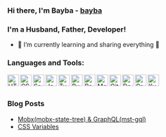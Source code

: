 ### Hi there, I'm Bayba - [bayba](https://bayba.website)

### I'm a Husband, Father, Developer!
- 🌱 I’m currently learning and sharing everything 🤣

### Languages and Tools:
<img align="left" alt="HTML5" width="26px" src="https://cdn.pixabay.com/photo/2017/08/05/11/16/logo-2582748_960_720.png" />
<img align="left" alt="CSS3" width="26px" src="https://cdn.icon-icons.com/icons2/1826/PNG/512/4202020css3htmllogosocialsocialmedia-115668_115633.png" />
<img align="left" alt="Sass" width="26px" src="https://sass-lang.com/assets/img/styleguide/seal-color-aef0354c.png" />
<img align="left" alt="JavaScript" width="26px" src="https://upload.wikimedia.org/wikipedia/commons/thumb/9/99/Unofficial_JavaScript_logo_2.svg/1024px-Unofficial_JavaScript_logo_2.svg.png" />
<img align="left" alt="TypeScript" width="26px" src="https://cdn.iconscout.com/icon/free/png-512/typescript-1174965.png" />
<img align="left" alt="Ruby" width="26px" src="https://upload.wikimedia.org/wikipedia/commons/f/f1/Ruby_logo.png" />
<img align="left" alt="React" width="26px" src="https://cdn4.iconfinder.com/data/icons/logos-3/600/React.js_logo-512.png" />
<img align="left" alt="Mobx" width="26px" src="https://mobx.js.org/img/mobx.png" />
<img align="left" alt="Git" width="26px" src="https://seeklogo.com/images/G/git-logo-CD8D6F1C09-seeklogo.com.png" />
<img align="left" alt="Docker" width="26px" src="https://www.docker.com/sites/default/files/d8/2019-07/vertical-logo-monochromatic.png" />
<img align="left" alt="GrapQL" width="26px" src="https://upload.wikimedia.org/wikipedia/commons/thumb/1/17/GraphQL_Logo.svg/768px-GraphQL_Logo.svg.png" />
<img align="left" alt="Kubernetes" width="26px" src="https://miro.medium.com/max/800/1*WpKHLIDsJZgWKJe-SkOtcg.png" />

<br>
<br>

### Blog Posts
<!-- BLOG-POST-LIST:START -->
- [Mobx(mobx-state-tree) & GraphQL(mst-gql)](https://bayba.website/mst-gql/)
- [CSS Variables](https://bayba.website/css-var/)
<!-- BLOG-POST-LIST:END -->